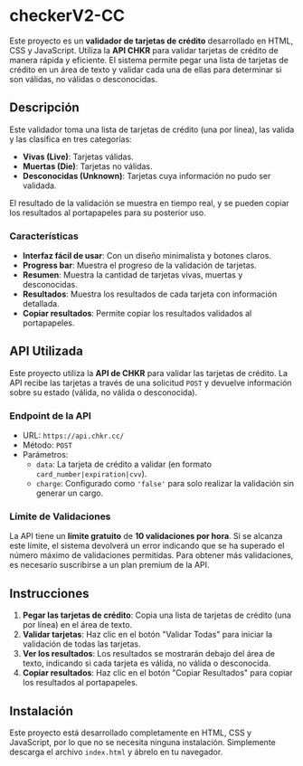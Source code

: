 # checkerV2-CC
Este proyecto es un **validador de tarjetas de crédito** desarrollado en HTML, CSS y JavaScript. Utiliza la **API CHKR** para validar tarjetas de crédito de manera rápida y eficiente. El sistema permite pegar una lista de tarjetas de crédito en un área de texto y validar cada una de ellas para determinar si son válidas, no válidas o desconocidas.

## Descripción

Este validador toma una lista de tarjetas de crédito (una por línea), las valida y las clasifica en tres categorías:

- **Vivas (Live)**: Tarjetas válidas.
- **Muertas (Die)**: Tarjetas no válidas.
- **Desconocidas (Unknown)**: Tarjetas cuya información no pudo ser validada.

El resultado de la validación se muestra en tiempo real, y se pueden copiar los resultados al portapapeles para su posterior uso.

### Características

- **Interfaz fácil de usar**: Con un diseño minimalista y botones claros.
- **Progress bar**: Muestra el progreso de la validación de tarjetas.
- **Resumen**: Muestra la cantidad de tarjetas vivas, muertas y desconocidas.
- **Resultados**: Muestra los resultados de cada tarjeta con información detallada.
- **Copiar resultados**: Permite copiar los resultados validados al portapapeles.

## API Utilizada

Este proyecto utiliza la **API de CHKR** para validar las tarjetas de crédito. La API recibe las tarjetas a través de una solicitud `POST` y devuelve información sobre su estado (válida, no válida o desconocida).

### Endpoint de la API

- URL: `https://api.chkr.cc/`
- Método: `POST`
- Parámetros:
  - `data`: La tarjeta de crédito a validar (en formato `card_number|expiration|cvv`).
  - `charge`: Configurado como `'false'` para solo realizar la validación sin generar un cargo.

### Límite de Validaciones

La API tiene un **límite gratuito** de **10 validaciones por hora**. Si se alcanza este límite, el sistema devolverá un error indicando que se ha superado el número máximo de validaciones permitidas. Para obtener más validaciones, es necesario suscribirse a un plan premium de la API.

## Instrucciones

1. **Pegar las tarjetas de crédito**: Copia una lista de tarjetas de crédito (una por línea) en el área de texto.
2. **Validar tarjetas**: Haz clic en el botón "Validar Todas" para iniciar la validación de todas las tarjetas.
3. **Ver los resultados**: Los resultados se mostrarán debajo del área de texto, indicando si cada tarjeta es válida, no válida o desconocida.
4. **Copiar resultados**: Haz clic en el botón "Copiar Resultados" para copiar los resultados al portapapeles.

## Instalación

Este proyecto está desarrollado completamente en HTML, CSS y JavaScript, por lo que no se necesita ninguna instalación. Simplemente descarga el archivo `index.html` y ábrelo en tu navegador.
